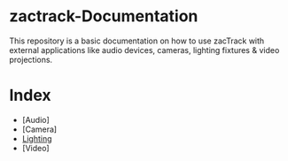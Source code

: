 # zactrack-Documentation
This repository is a basic documentation on how to use zacTrack with external applications like audio devices, cameras, lighting fixtures & video projections.

# Index
* [Audio]
* [Camera]
* [Lighting](Lighting/zacTrack_with_Lighting.md)
* [Video]
